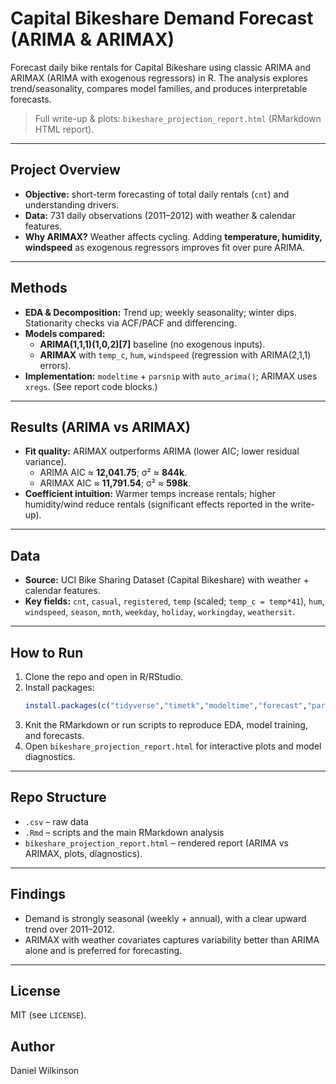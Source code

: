 # Capital Bikeshare Demand Forecast (ARIMA & ARIMAX)

Forecast daily bike rentals for Capital Bikeshare using classic ARIMA and ARIMAX (ARIMA with exogenous regressors) in R. The analysis explores trend/seasonality, compares model families, and produces interpretable forecasts.

> Full write-up & plots: `bikeshare_projection_report.html` (RMarkdown HTML report).

---

## Project Overview
- **Objective:** short-term forecasting of total daily rentals (`cnt`) and understanding drivers.  
- **Data:** 731 daily observations (2011–2012) with weather & calendar features.  
- **Why ARIMAX?** Weather affects cycling. Adding **temperature, humidity, windspeed** as exogenous regressors improves fit over pure ARIMA.

---

## Methods
- **EDA & Decomposition:** Trend up; weekly seasonality; winter dips. Stationarity checks via ACF/PACF and differencing.  
- **Models compared:**
  - **ARIMA(1,1,1)(1,0,2)[7]** baseline (no exogenous inputs).
  - **ARIMAX** with `temp_c`, `hum`, `windspeed` (regression with ARIMA(2,1,1) errors).  
- **Implementation:** `modeltime` + `parsnip` with `auto_arima()`; ARIMAX uses `xregs`. (See report code blocks.)

---

## Results (ARIMA vs ARIMAX)
- **Fit quality:** ARIMAX outperforms ARIMA (lower AIC; lower residual variance).  
  - ARIMA AIC ≈ **12,041.75**; σ² ≈ **844k**.  
  - ARIMAX AIC ≈ **11,791.54**; σ² ≈ **598k**.  
- **Coefficient intuition:** Warmer temps increase rentals; higher humidity/wind reduce rentals (significant effects reported in the write-up).

---

## Data
- **Source:** UCI Bike Sharing Dataset (Capital Bikeshare) with weather + calendar features.  
- **Key fields:** `cnt`, `casual`, `registered`, `temp` (scaled; `temp_c = temp*41`), `hum`, `windspeed`, `season`, `mnth`, `weekday`, `holiday`, `workingday`, `weathersit`.

---

## How to Run
1. Clone the repo and open in R/RStudio.
2. Install packages:
   ```r
   install.packages(c("tidyverse","timetk","modeltime","forecast","parsnip","lubridate"))
   ```
3. Knit the RMarkdown or run scripts to reproduce EDA, model training, and forecasts.
4. Open `bikeshare_projection_report.html` for interactive plots and model diagnostics.

---

## Repo Structure
- `.csv` – raw data
- `.Rmd` – scripts and the main RMarkdown analysis
- `bikeshare_projection_report.html` – rendered report (ARIMA vs ARIMAX, plots, diagnostics).

---

## Findings
- Demand is strongly seasonal (weekly + annual), with a clear upward trend over 2011–2012.  
- ARIMAX with weather covariates captures variability better than ARIMA alone and is preferred for forecasting.

---

## License
MIT (see `LICENSE`).

## Author
Daniel Wilkinson

